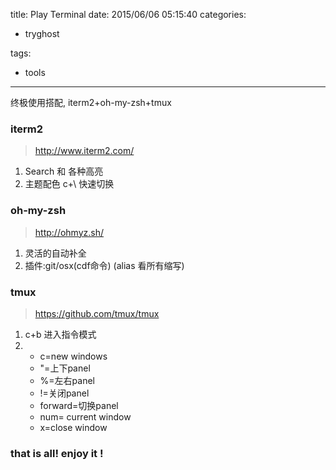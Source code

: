 title: Play Terminal
date: 2015/06/06 05:15:40
categories:
 - tryghost

tags:
 - tools 



---

终极使用搭配,  iterm2+oh-my-zsh+tmux

### iterm2
>http://www.iterm2.com/

 1. Search 和 各种高亮
 2. 主题配色  c+\ 快速切换
 


### oh-my-zsh  
>http://ohmyz.sh/

 1. 灵活的自动补全
 2. 插件:git/osx(cdf命令)  (alias 看所有缩写)
 


### tmux
>https://github.com/tmux/tmux

 1. c+b 进入指令模式
 2. * c=new windows
    * "=上下panel
    * %=左右panel
    * !=关闭panel
    * forward=切换panel
    * num= current window
    * x=close window



### that is all! enjoy it !



